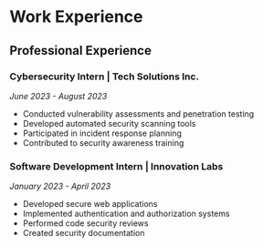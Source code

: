# Work Experience

## Professional Experience

### Cybersecurity Intern | Tech Solutions Inc.
*June 2023 - August 2023*

- Conducted vulnerability assessments and penetration testing
- Developed automated security scanning tools
- Participated in incident response planning
- Contributed to security awareness training

### Software Development Intern | Innovation Labs
*January 2023 - April 2023*

- Developed secure web applications
- Implemented authentication and authorization systems
- Performed code security reviews
- Created security documentation